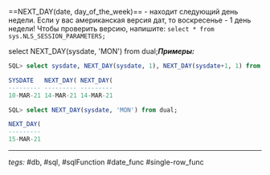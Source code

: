 ==NEXT_DAY(date, day_of_the_week)== - находит следующий день недели. Если у вас американская версия дат, то воскресенье - 1 день недели! Чтобы проверить версию, напишите: `select * from sys.NLS_SESSION_PARAMETERS;`

select NEXT\_DAY(sysdate, 'MON') from dual;***Примеры:***
```sql
SQL> select sysdate, NEXT_DAY(sysdate, 1), NEXT_DAY(sysdate+1, 1) from dual;

SYSDATE   NEXT_DAY( NEXT_DAY(
--------- --------- ---------
10-MAR-21 14-MAR-21 14-MAR-21

SQL> select NEXT_DAY(sysdate, 'MON') from dual;

NEXT_DAY(
---------
15-MAR-21
```
---
*tegs:* #db, #sql, #sqlFunction #date_func  #single-row_func 